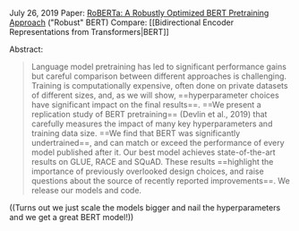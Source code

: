 July 26, 2019
Paper: [RoBERTa: A Robustly Optimized BERT Pretraining Approach](https://arxiv.org/abs/1907.11692) ("Robust" BERT)
Compare: [[Bidirectional Encoder Representations from Transformers|BERT]]

Abstract:
> Language model pretraining has led to significant performance gains but careful comparison between different approaches is challenging. Training is computationally expensive, often done on private datasets of different sizes, and, as we will show, ==hyperparameter choices have significant impact on the final results==. ==We present a replication study of BERT pretraining== (Devlin et al., 2019) that carefully measures the impact of many key hyperparameters and training data size. ==We find that BERT was significantly undertrained==, and can match or exceed the performance of every model published after it. Our best model achieves state-of-the-art results on GLUE, RACE and SQuAD. These results ==highlight the importance of previously overlooked design choices, and raise questions about the source of recently reported improvements==. We release our models and code.

((Turns out we just scale the models bigger and nail the hyperparameters and we get a great BERT model!))





